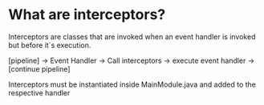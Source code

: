 # What are interceptors?

Interceptors are classes that are invoked when an event handler is invoked
but before it´s execution.



[pipeline] -> Event Handler -> Call interceptors -> execute event handler -> [continue pipeline]

Interceptors must be instantiated inside MainModule.java and added to the respective handler